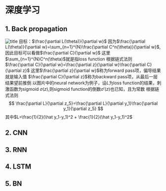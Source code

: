 # 深度学习
## 1. Back propagation
![title](https://i.loli.net/2019/10/17/cMwIxP3Hh71lTCv.png)
目标：$\frac{\partial L(\theta)}{\partial w}$
因为$\frac{\partial L(\theta)}{\partial w}=\sum_{n=1}^{N}\frac{\partial C^n(\theta)}{\partial w}$, 因此目标可以看做$\frac{\partial C}{\partial w}$
这里$\sum_{n=1}^{N}C^n(\theta)$就是指loss function
根据链式法则
$\frac{\partial C}{\partial w}=\frac{\partial z}{\partial w}\frac{\partial C}{\partial z}$
这里$\frac{\partial z}{\partial w}$称为forward pass项，偏导结果就是输入值
$\frac{\partial C}{\partial z}$称为backward pass项，从最后一层结果望前推倒
以图片中的neural network为例子，设$L$为loss function的结果，刺激函数为sigmoid $\sigma(z)$,则sigmoid function的倒数$\sigma'(z)$也已知，且为常数
根据链式法则
$$
\frac{\partial L}{\partial z_5}=\frac{\partial L}{\partial y_1}\frac{\partial y_1}{\partial z_5}
$$
其中$L=\frac{1}{2}(\hat y_1-y_1)^2 + \frac{1}{2}(\hat y_1-y_1)^2$

## 2. CNN
## 3. RNN
## 4. LSTM
## 5. BN